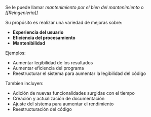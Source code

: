 Se le puede llamar *mantenimiento por el bien del mantenimiento* o *[[Reingeniería]]*

Su propósito es realizar una variedad de mejoras sobre:
- **Experiencia del usuario**
- **Eficiencia del procesamiento** 
- **Mantenibilidad**

Ejemplos:
- Aumentar legibilidad de los resultados
- Aumentar eficiencia del programa
- Reestructurar el sistema para aumentar la legibilidad del código

Tambien incluyen:
- Adición de nuevas funcionalidades surgidas con el tiempo
- Creación y actualización de documentación
- Ajuste del sistema para aumentar el rendimiento
- Reestructuración del código


